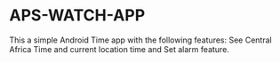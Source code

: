 # APS-WATCH-APP
This a simple Android Time app with the following features: See Central Africa Time and current location time and Set alarm feature.
